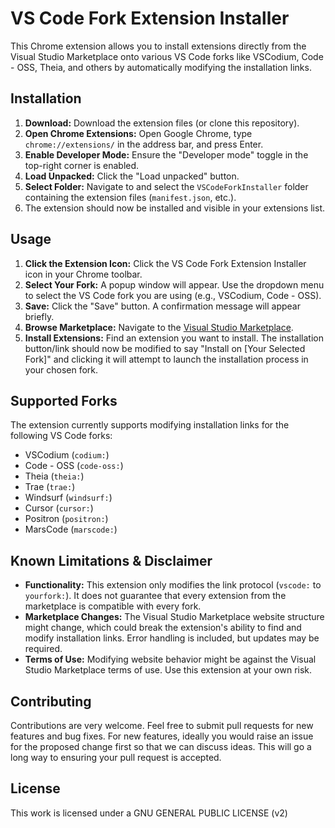 # VS Code Fork Extension Installer

This Chrome extension allows you to install extensions directly from the Visual Studio Marketplace onto various VS Code forks like VSCodium, Code - OSS, Theia, and others by automatically modifying the installation links.

## Installation

1.  **Download:** Download the extension files (or clone this repository).
2.  **Open Chrome Extensions:** Open Google Chrome, type `chrome://extensions/` in the address bar, and press Enter.
3.  **Enable Developer Mode:** Ensure the "Developer mode" toggle in the top-right corner is enabled.
4.  **Load Unpacked:** Click the "Load unpacked" button.
5.  **Select Folder:** Navigate to and select the `VSCodeForkInstaller` folder containing the extension files (`manifest.json`, etc.).
6.  The extension should now be installed and visible in your extensions list.

## Usage

1.  **Click the Extension Icon:** Click the VS Code Fork Extension Installer icon in your Chrome toolbar.
2.  **Select Your Fork:** A popup window will appear. Use the dropdown menu to select the VS Code fork you are using (e.g., VSCodium, Code - OSS).
3.  **Save:** Click the "Save" button. A confirmation message will appear briefly.
4.  **Browse Marketplace:** Navigate to the [Visual Studio Marketplace](https://marketplace.visualstudio.com/).
5.  **Install Extensions:** Find an extension you want to install. The installation button/link should now be modified to say "Install on [Your Selected Fork]" and clicking it will attempt to launch the installation process in your chosen fork.

## Supported Forks

The extension currently supports modifying installation links for the following VS Code forks:

*   VSCodium (`codium:`)
*   Code - OSS (`code-oss:`)
*   Theia (`theia:`)
*   Trae (`trae:`)
*   Windsurf (`windsurf:`)
*   Cursor (`cursor:`)
*   Positron (`positron:`)
*   MarsCode (`marscode:`)

## Known Limitations & Disclaimer

*   **Functionality:** This extension only modifies the link protocol (`vscode:` to `yourfork:`). It does not guarantee that every extension from the marketplace is compatible with every fork.
*   **Marketplace Changes:** The Visual Studio Marketplace website structure might change, which could break the extension's ability to find and modify installation links. Error handling is included, but updates may be required.
*   **Terms of Use:** Modifying website behavior might be against the Visual Studio Marketplace terms of use. Use this extension at your own risk.

## Contributing

Contributions are very welcome. Feel free to submit pull requests for new features and bug fixes. For new features, ideally you would raise an issue for the proposed change first so that we can discuss ideas. This will go a long way to ensuring your pull request is accepted.

## License

This work is licensed under a GNU GENERAL PUBLIC LICENSE (v2)